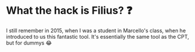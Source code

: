 # What the hack is Filius? :question:

I still remember in 2015, when I was a student in Marcello's class, when he introduced to us this fantastic tool. It's essentially the same tool as the CPT, but for dummys :joy:
